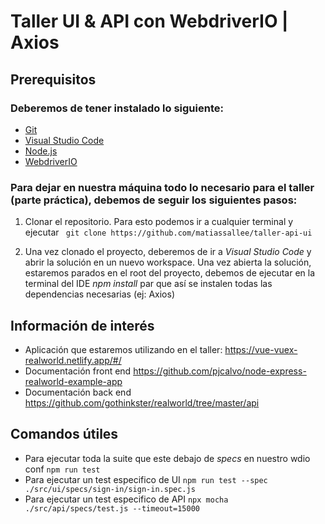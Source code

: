 # Taller UI & API con WebdriverIO | Axios

## Prerequisitos 

### Deberemos de tener instalado lo siguiente: 

* [Git](http://git-scm.com/)
* [Visual Studio Code](https://code.visualstudio.com/download) 
* [Node.js](http://nodejs.org/)
* [WebdriverIO](https://webdriver.io/) 

### Para dejar en nuestra máquina todo lo necesario para el taller (parte práctica), debemos de seguir los siguientes pasos:

1. Clonar el repositorio. Para esto podemos ir a cualquier terminal y ejecutar ``` git clone https://github.com/matiassallee/taller-api-ui```

2. Una vez clonado el proyecto, deberemos de ir a *Visual Studio Code* y abrir la solución en un nuevo workspace. Una vez abierta la solución, estaremos parados en el root del proyecto, debemos de ejecutar en la terminal del IDE *npm install* par que así se instalen todas las dependencias necesarias (ej: Axios)

## Información de interés 

* Aplicación que estaremos utilizando en el taller: https://vue-vuex-realworld.netlify.app/#/ 
* Documentación front end https://github.com/pjcalvo/node-express-realworld-example-app
* Documentación back end https://github.com/gothinkster/realworld/tree/master/api



## Comandos útiles

+ Para ejecutar toda la suite que este debajo de *specs* en nuestro wdio conf ```npm run test```
+ Para ejecutar un test especifico de UI ```npm run test --spec ./src/ui/specs/sign-in/sign-in.spec.js```
+ Para ejecutar un test especifico de API ````npx mocha ./src/api/specs/test.js --timeout=15000````
